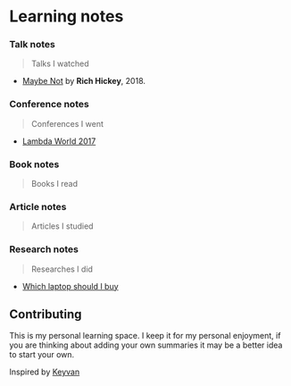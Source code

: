 # Learning notes

### Talk notes
> Talks I watched

* [Maybe Not](talks/maybe-not.md) by **Rich Hickey**, 2018.


### Conference notes
> Conferences I went
* [Lambda World 2017](conferences/Lambda_World_2017)


### Book notes
> Books I read


### Article notes
> Articles I studied


### Research notes
> Researches I did
* [Which laptop should I buy](researches/2019-06-Which_Laptop_Should_I_Buy.md)


## Contributing

This is my personal learning space. I keep it for my personal enjoyment, if you are thinking about adding your own
summaries it may be a better idea to start your own.

Inspired by [Keyvan](https://github.com/keyvanakbary/learning-notes)

